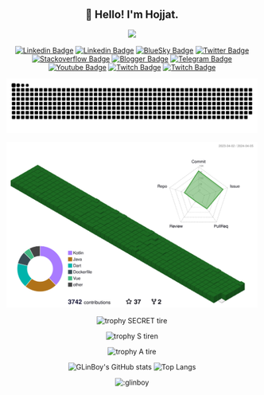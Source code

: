<h2 align="center">👋 Hello! I'm Hojjat.</h2>

<div align="center">

  <img src="https://user-images.githubusercontent.com/74038190/225813708-98b745f2-7d22-48cf-9150-083f1b00d6c9.gif" width="600">
  
</div>

<div align="center">

  [![Linkedin Badge](https://img.shields.io/badge/-GLinBoy.com-success?style=flat&logo=AIOHTTP&logoColor=white&link=https://glinboy.com)](https://glinboy.com)
  [![Linkedin Badge](https://img.shields.io/badge/-hojjatabedi-blue?style=flat&logo=Linkedin&logoColor=white&link=https://www.linkedin.com/in/hojjatabedi)](https://www.linkedin.com/in/hojjatabedi)
  [![BlueSky Badge](https://img.shields.io/badge/-GLinBoy-3693F3?style=flat&logo=icloud&logoColor=white&link=https://glinboy.bsky.social)](https://glinboy.bsky.social)
  [![Twitter Badge](https://img.shields.io/badge/-GLinBoy-blue?style=flat&logo=Twitter&logoColor=white&link=https://www.twitter.com/glinboy)](https://www.twitter.com/glinboy)
  [![Stackoverflow Badge](https://img.shields.io/badge/-GLinBoy-important?style=flat&logo=Stackoverflow&logoColor=white&link=https://stackoverflow.com/users/2670847/glinboy)](https://stackoverflow.com/users/2670847/glinboy)
  [![Blogger Badge](https://img.shields.io/badge/-GLinBoy-orange?style=flat&logo=Blogger&logoColor=white&link=https://blog.glinboy.com/)](https://blog.glinboy.com/)
  [![Telegram Badge](https://img.shields.io/badge/-GLinBoy-informational?style=flat&logo=Telegram&logoColor=white&link=https://t.me/glinboy_channel)](https://t.me/glinboy_channel)
  [![Youtube Badge](https://img.shields.io/badge/-GLinBoy-red?style=flat&logo=Youtube&logoColor=white&link=https://youtube.com/@glinboy)](https://youtube.com/@glinboy)
  [![Twitch Badge](https://img.shields.io/badge/-GLinBoy-blueviolet?style=flat&logo=Twitch&logoColor=white&link=https://www.twitch.tv/glinboy)](https://www.twitch.tv/glinboy)
  [![Twitch Badge](https://img.shields.io/badge/-GLinBoy-yellowgreen?style=flat&logo=Goodreads&logoColor=white&link=https://goodreads.com/glinboy)](https://goodreads.com/glinboy)

</div>

<div align="center">

  ![Snake animation](./images/snk/github-contribution-grid-snake.svg)

</div>

<div align="center">

  ![GitHub Profile 3D Contribute](./images/profile-3d-contrib/profile-green-animate.svg)

</div>

<div align="center">

  ![trophy SECRET tire](https://github-profile-trophy.vercel.app/?username=GLinBoy&rank=SECRET&margin-w=13&column=3)

</div>

<div align="center">
  
  ![trophy S tiren](https://github-profile-trophy.vercel.app/?username=GLinBoy&rank=SSS,SS,S&margin-w=13&column=4)
  
</div>

<div align="center">
  
  ![trophy A tire](https://github-profile-trophy.vercel.app/?username=GLinBoy&rank=AAA,AA,A&margin-w=13&column=3)

</div>

<div align="center">

  ![GLinBoy's GitHub stats](https://github-readme-stats.vercel.app/api?username=GLinBoy&show_icons=true)
  ![Top Langs](https://github-readme-stats.vercel.app/api/top-langs/?username=GlinBoy&layout=compact)

</div>

<div align="center">

  ![:glinboy](https://count.getloli.com/get/@glinboy?theme=rule34)

</div>
